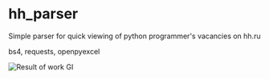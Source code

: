 # hh_parser

Simple parser for quick viewing of python programmer's vacancies on hh.ru

bs4, requests, openpyexcel


![Result of work](https://i.imgur.com/UIGBHfs.png)
GI
